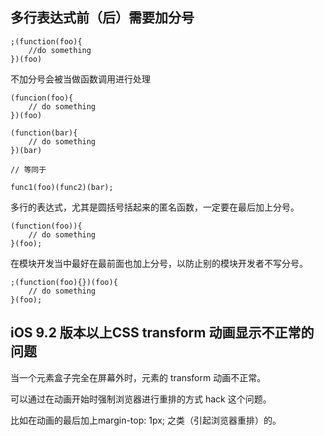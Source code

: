 ## 多行表达式前（后）需要加分号

```
;(function(foo){
    //do something
})(foo)
```

不加分号会被当做函数调用进行处理

```
(funcion(foo){
    // do something
})(foo)

(function(bar){
    // do something
})(bar)

// 等同于

func1(foo)(func2)(bar);
```

多行的表达式，尤其是圆括号括起来的匿名函数，一定要在最后加上分号。

```
(function(foo)){
    // do something    
}(foo);
```

在模块开发当中最好在最前面也加上分号，以防止别的模块开发者不写分号。

```
;(function(foo){})(foo){
    // do something
}(foo);
```

## iOS 9.2 版本以上CSS transform 动画显示不正常的问题

当一个元素盒子完全在屏幕外时，元素的 transform 动画不正常。

可以通过在动画开始时强制浏览器进行重排的方式 hack 这个问题。

比如在动画的最后加上margin-top: 1px; 之类（引起浏览器重排）的。



